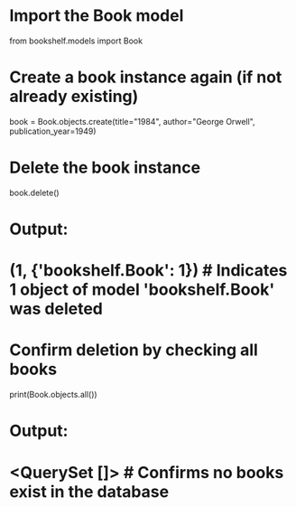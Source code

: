 # Import the Book model
from bookshelf.models import Book

# Create a book instance again (if not already existing)
book = Book.objects.create(title="1984", author="George Orwell", publication_year=1949)

# Delete the book instance
book.delete()

# Output:
# (1, {'bookshelf.Book': 1})  # Indicates 1 object of model 'bookshelf.Book' was deleted

# Confirm deletion by checking all books
print(Book.objects.all())

# Output:
# <QuerySet []>  # Confirms no books exist in the database
